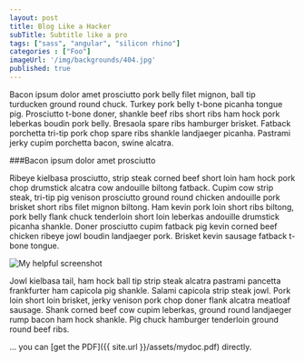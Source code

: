 ```yaml
---
layout: post
title: Blog Like a Hacker
subTitle: Subtitle like a pro
tags: ["sass", "angular", "silicon rhino"]
categories : ["Foo"]
imageUrl: '/img/backgrounds/404.jpg'
published: true
---
```


Bacon ipsum dolor amet prosciutto pork belly filet mignon, ball tip turducken ground round chuck. Turkey pork belly t-bone picanha tongue pig. Prosciutto t-bone doner, shankle beef ribs short ribs ham hock pork leberkas boudin pork belly. Bresaola spare ribs hamburger brisket. Fatback porchetta tri-tip pork chop spare ribs shankle landjaeger picanha. Pastrami jerky cupim porchetta bacon, swine alcatra.

###Bacon ipsum dolor amet prosciutto

Ribeye kielbasa prosciutto, strip steak corned beef short loin ham hock pork chop drumstick alcatra cow andouille biltong fatback. Cupim cow strip steak, tri-tip pig venison prosciutto ground round chicken andouille pork brisket short ribs filet mignon biltong. Ham kevin pork loin short ribs biltong, pork belly flank chuck tenderloin short loin leberkas andouille drumstick picanha shankle. Doner prosciutto cupim fatback pig kevin corned beef chicken ribeye jowl boudin landjaeger pork. Brisket kevin sausage fatback t-bone tongue.

![My helpful screenshot](/img/backgrounds/macbookwankers.jpg)

Jowl kielbasa tail, ham hock ball tip strip steak alcatra pastrami pancetta frankfurter ham capicola pig shankle. Salami capicola strip steak jowl. Pork loin short loin brisket, jerky venison pork chop doner flank alcatra meatloaf sausage. Shank corned beef cow cupim leberkas, ground round landjaeger rump bacon ham hock shankle. Pig chuck hamburger tenderloin ground round beef ribs.

… you can [get the PDF]({{ site.url }}/assets/mydoc.pdf) directly.